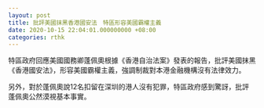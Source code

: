 ```yaml
---
layout: post
title: 批評美國抹黑香港國安法　特區形容美國霸權主義
date: 2020-10-15 22:04:01.000000000 +08:00
categories: rthk
---
```


特區政府回應美國國務卿蓬佩奧根據《香港自治法案》發表的報告，批評美國抹黑《香港國安法》，形容美國霸權主義，強調制裁對本港金融機構沒有法律效力。

另外，對於蓬佩奧說12名扣留在深圳的港人沒有犯罪，特區政府感到驚訝，批評蓬佩奧公然漠視基本事實。
